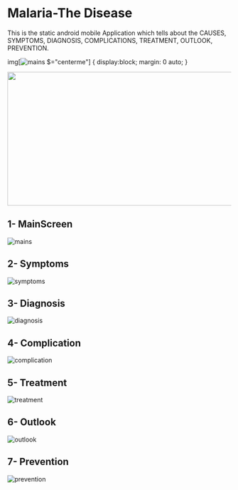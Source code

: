 # Malaria-The Disease

This is the static android mobile Application which tells about the CAUSES, SYMPTOMS, DIAGNOSIS, COMPLICATIONS, TREATMENT, OUTLOOK, PREVENTION.

img[![mains](https://user-images.githubusercontent.com/25812257/37553491-503177cc-29ef-11e8-9e7e-11e0831b5d73.PNG)
$="centerme"] {
  display:block;
  margin: 0 auto;
}


<p align="center">
  <img src=![mains](https://user-images.githubusercontent.com/25812257/37553491-503177cc-29ef-11e8-9e7e-11e0831b5d73.PNG) width="750px" height="300px"/></p>
  

## 1- MainScreen

![mains](https://user-images.githubusercontent.com/25812257/37553491-503177cc-29ef-11e8-9e7e-11e0831b5d73.PNG)

## 2- Symptoms

![symptoms](https://user-images.githubusercontent.com/25812257/37553525-d3d46148-29ef-11e8-83c1-f12fc7de3d3e.PNG)

## 3- Diagnosis

![diagnosis](https://user-images.githubusercontent.com/25812257/37553526-d8c18488-29ef-11e8-8707-1dc8162d46c6.PNG)

## 4- Complication

![complication](https://user-images.githubusercontent.com/25812257/37553527-dbb83d62-29ef-11e8-99f5-d9b22f054b8b.PNG)

## 5- Treatment

![treatment](https://user-images.githubusercontent.com/25812257/37553528-dfa1f2d8-29ef-11e8-8607-280de23891d4.PNG)

## 6- Outlook

![outlook](https://user-images.githubusercontent.com/25812257/37553529-e329af5e-29ef-11e8-873d-4e1c7eee16e7.PNG)

## 7- Prevention

![prevention](https://user-images.githubusercontent.com/25812257/37553531-e73e1ecc-29ef-11e8-87c7-bf904ab69e4d.PNG)
